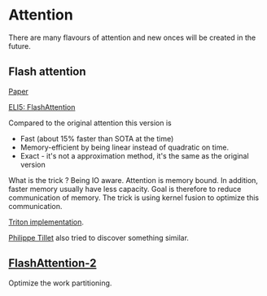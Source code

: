 # Attention

There are many flavours of attention and new onces will be created in the future.

## Flash attention
[Paper](https://arxiv.org/pdf/2205.14135)

[ELI5: FlashAttention](https://gordicaleksa.medium.com/eli5-flash-attention-5c44017022ad)

Compared to the original attention this version is
- Fast (about 15% faster than SOTA at the time)
- Memory-efficient by being linear instead of quadratic on time.
- Exact - it's not a approximation method, it's the same as the original version

What is the trick ? Being IO aware. Attention is memory bound. In addition, faster memory usually have less capacity. Goal is therefore to reduce communication of memory.
The trick is using kernel fusion to optimize this communication. 

[Triton implementation](https://github.com/Dao-AILab/flash-attention/blob/main/flash_attn/flash_attn_triton.py).

[Philippe Tillet](https://www.mlsys.ai/papers/tillet.html) also tried to discover something similar.

## [FlashAttention-2](https://crfm.stanford.edu/2023/07/17/flash2.html)
Optimize the work partitioning.


